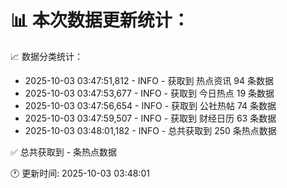 📊 本次数据更新统计：
==========================

📈 数据分类统计：
- 2025-10-03 03:47:51,812 - INFO - 获取到 热点资讯 94 条数据
- 2025-10-03 03:47:53,677 - INFO - 获取到 今日热点 19 条数据
- 2025-10-03 03:47:56,654 - INFO - 获取到 公社热帖 74 条数据
- 2025-10-03 03:47:59,507 - INFO - 获取到 财经日历 63 条数据
- 2025-10-03 03:48:01,182 - INFO - 总共获取到 250 条热点数据

✅ 总共获取到 - 条热点数据

🕐 更新时间: 2025-10-03 03:48:01
